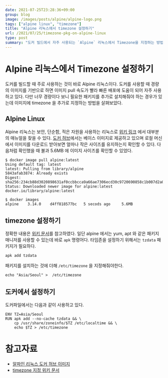 ```yaml
---
date: 2021-07-25T23:28:36+09:00
group: blog
image: /images/posts/alpine/alpine-logo.png
tags: ["alpine linux", "timezone"]
title: "Alpine 리눅스에서 timezone 설정하기"
url: /2021/07/25/timezone-pkg-on-alpine-linux
type: post
summary: "도커 빌드에서 자주 사용되는 `Alpine` 리눅스에서 Timezone을 지정하는 방법을 살펴보았다."
---
```


# Alpine 리눅스에서 Timezone 설정하기
도커를 빌드할 때 주로 사용하는 것이 바로 Alpine 리눅스이다. 도커를 사용할 때 경량의 이미지를 기반으로 하면 이미지 pull 속도가 빨라 빠른 배포에 도움이 되어 자주 사용하고 있다. 다만 너무 경량이다 보니 필요한 패키지를 추가로 설치해줘야 하는 경우가 있는데 이미지에 timezone 을 추가로 지정하는 방법을 살펴보았다. 

## Alpine Linux 

Alpine 리눅스는 보안, 단순함, 적은 자원을 사용하는 리눅스로 [위키 링크](https://wiki.alpinelinux.org/) 에서 대부분의 매뉴얼을 찾을 수 있다. [도커 허브](https://hub.docker.com/_/alpine)에서는 베이스 이미지로 제공하고 있으며 로컬 머신에서 이미지를 다운로드 받아보면 얼마나 작은 사이즈를 유지하는지 확인할 수 있다. 다음처럼 확인했을 때 불과 5.6MB 에 이미지 사이즈를 확인할 수 있었다. 

```shell
$ docker image pull alpine:latest
Using default tag: latest
latest: Pulling from library/alpine
5843afab3874: Already exists
Digest: sha256:234cb88d3020898631af0ccbbcca9a66ae7306ecd30c9720690858c1b007d2a0
Status: Downloaded newer image for alpine:latest
docker.io/library/alpine:latest

$ docker images
alpine    3.14.0    d4ff818577bc   5 secods ago     5.6MB
```

## timezone 설정하기

정확한 내용은 [위키 문서](https://wiki.alpinelinux.org/wiki/Setting_the_timezone)를 참고하였다. 일단 alpine 에서는 yum, apt 와 같은 패키지 매니저를 사용할 수 있는데 바로 `apk` 명령어다. 타임존을 설정하기 위해서는 `tzdata` 패키지가 필요하다.

```shell
apk add tzdata

```

패키지를 설치하는 것에 더해 `/etc/timezone` 을 지정해줘야한다.

```shell
echo "Asia/Seoul" >  /etc/timezone
```

## 도커에서 설정하기

도커파일에서는 다음과 같이 사용하고 있다.

```shell
ENV TZ=Asia/Seoul
RUN apk add --no-cache tzdata && \
    cp /usr/share/zoneinfo/$TZ /etc/localtime && \
    echo $TZ > /etc/timezone
```

# 참고자료

- [알파인 리눅스 도커 허브 이미지](https://hub.docker.com/_/alpine)
- [timezone 지정 위키 문서](https://wiki.alpinelinux.org/wiki/Setting_the_timezone)
